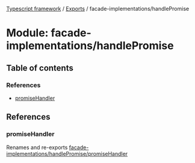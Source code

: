[Typescript framework](../index.md) / [Exports](../modules.md) / facade-implementations/handlePromise

# Module: facade-implementations/handlePromise

## Table of contents

### References

- [promiseHandler](facade_implementations_handlePromise.md#promisehandler)

## References

### promiseHandler

Renames and re-exports [facade-implementations/handlePromise/promiseHandler](facade_implementations_handlePromise_promiseHandler.md)
